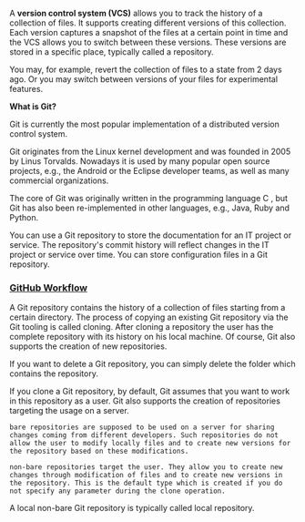 

A **version control system (VCS)** allows you to track the history of a collection of files. It supports creating different versions of this collection. Each version captures a snapshot of the files at a certain point in time and the VCS allows you to switch between these versions. These versions are stored in a specific place, typically called a repository.

You may, for example, revert the collection of files to a state from 2 days ago. Or you may switch between versions of your files for experimental features.

**What is Git?**

Git is currently the most popular implementation of a distributed version control system.

Git originates from the Linux kernel development and was founded in 2005 by Linus Torvalds. Nowadays it is used by many popular open source projects, e.g., the Android or the Eclipse developer teams, as well as many commercial organizations.

The core of Git was originally written in the programming language C , but Git has also been re-implemented in other languages, e.g., Java, Ruby and Python.

You can use a Git repository to store the documentation for an IT project or service. The repository's commit history will reflect changes in the IT project or service over time. You can store configuration files in a Git repository.

### [GitHub Workflow](https://github.com/mohan08p/GitHubBasics/images/800px-Git_workflow.png)

A Git repository contains the history of a collection of files starting from a certain directory. The process of copying an existing Git repository via the Git tooling is called cloning. After cloning a repository the user has the complete repository with its history on his local machine. Of course, Git also supports the creation of new repositories.

If you want to delete a Git repository, you can simply delete the folder which contains the repository.

If you clone a Git repository, by default, Git assumes that you want to work in this repository as a user. Git also supports the creation of repositories targeting the usage on a server.

    bare repositories are supposed to be used on a server for sharing changes coming from different developers. Such repositories do not allow the user to modify locally files and to create new versions for the repository based on these modifications.

    non-bare repositories target the user. They allow you to create new changes through modification of files and to create new versions in the repository. This is the default type which is created if you do not specify any parameter during the clone operation.

A local non-bare Git repository is typically called local repository.

